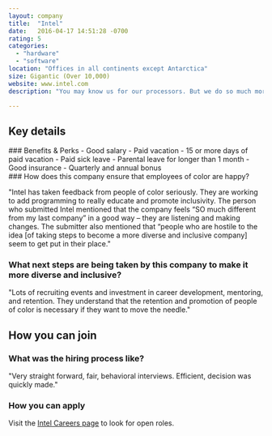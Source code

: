 ```yaml
---
layout: company
title:  "Intel"
date:   2016-04-17 14:51:28 -0700
rating: 5
categories:
  - "hardware"
  - "software"
location: "Offices in all continents except Antarctica"
size: Gigantic (Over 10,000)
website: www.intel.com
description: "You may know us for our processors. But we do so much more. Through computing innovation, we push the boundaries of smart and connected technology to make amazing experiences possible for every person on Earth. From powering the latest devices and the cloud you depend on, to driving policy, diversity, sustainability, and education, we create value for our stockholders, customers, and society."

---
```


## Key details

<div class="benefits-and-perks">
  ### Benefits & Perks
  - Good salary
  - Paid vacation
  - 15 or more days of paid vacation
  - Paid sick leave
  - Parental leave for longer than 1 month
  - Good insurance
  - Quarterly and annual bonus

</div>

<div class="ensure-happiness">
  ### How does this company ensure that employees of color are happy?

  "Intel has taken feedback from people of color seriously. They are working to add programming to really educate and promote inclusivity. The person who submitted Intel mentioned that the company feels “SO much different from my last company” in a good way – they are listening and making changes. The submitter also mentioned that “people who are hostile to the idea [of taking steps to become a more diverse and inclusive company] seem to get put in their place."
</div>

### What next steps are being taken by this company to make it more diverse and inclusive?

  "Lots of recruiting events and investment in career development, mentoring, and retention. They understand that the retention and promotion of people of color is necessary if they want to move the needle."

<div class="donation-placeholder">
  <!-- Dynamically insert via JS please -->
</div>

## How you can join

### What was the hiring process like?
  "Very straight forward, fair, behavioral interviews. Efficient, decision was quickly made."

### How you can apply
  Visit the [Intel Careers page](http://www.intel.com/content/www/us/en/jobs/jobs-at-intel.html) to look for open roles.